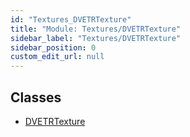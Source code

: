 ```yaml
---
id: "Textures_DVETRTexture"
title: "Module: Textures/DVETRTexture"
sidebar_label: "Textures/DVETRTexture"
sidebar_position: 0
custom_edit_url: null
---
```


## Classes

- [DVETRTexture](../classes/Textures_DVETRTexture.DVETRTexture.md)
